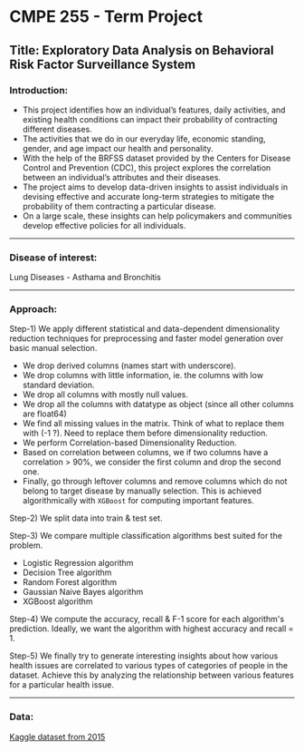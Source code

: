 # CMPE 255 - Term Project 
## Title: Exploratory Data Analysis on Behavioral Risk Factor Surveillance System 

### Introduction:
- This project identifies how an individual’s features, daily activities, and existing health conditions can impact their probability of contracting different diseases. 
- The activities that we do in our everyday life, economic standing, gender, and age impact our health and personality. 
- With the help of the BRFSS dataset provided by the Centers for Disease Control and Prevention (CDC), this project explores the correlation between an individual’s attributes and their diseases. 
- The project aims to develop data-driven insights to assist individuals in devising effective and accurate long-term strategies to mitigate the probability of them contracting a particular disease. 
- On a large scale, these insights can help policymakers and communities develop effective policies for all individuals. 

---------------------------------

### Disease of interest:
Lung Diseases - Asthama and Bronchitis

---------------------------------

### Approach:

Step-1) We apply different statistical and data-dependent dimensionality reduction techniques for preprocessing and faster model generation over basic manual selection.
  - We drop derived columns (names start with underscore).
  - We drop columns with little information, ie. the columns with low standard deviation.
  - We drop all columns with mostly null values.
  - We drop all the columns with datatype as object (since all other columns are float64)
  - We find all missing values in the matrix. Think of what to replace them with (-1 ?). Need to replace them before dimensionality reduction.
  - We perform Correlation-based Dimensionality Reduction.
  - Based on correlation between columns, we if two columns have a correlation > 90%, we consider the first column and drop the second one.
  - Finally, go through leftover columns and remove columns which do not belong to target disease by manually selection. This is achieved algorithmically with `XGBoost` for computing important features.
  
Step-2) We split data into train & test set.

Step-3) We compare multiple classification algorithms best suited for the problem. 
  - Logistic Regression algorithm
  - Decision Tree algorithm
  - Random Forest algorithm
  - Gaussian Naive Bayes algorithm
  - XGBoost algorithm

Step-4) We compute the accuracy, recall & F-1 score for each algorithm's prediction. Ideally, we want the algorithm with highest accuracy and recall = 1.

Step-5) We finally try to generate interesting insights about how various health issues are correlated to various types of categories of people in the dataset. Achieve this by analyzing the relationship between various features for a particular health issue.

---------------------------------

### Data:

[Kaggle dataset from 2015](https://www.kaggle.com/cdc/behavioral-risk-factor-surveillance-system)
